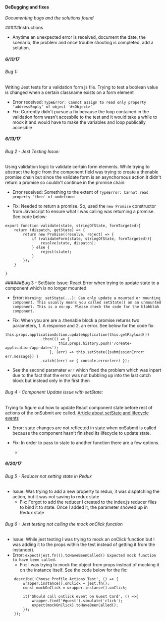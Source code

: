 #### DeBugging and fixes
_Documenting bugs and the solutions found_

#####Instructions 
* Anytime an unexpected error is received, document the date, the scenario, the problem and once trouble shooting is completed, add a solution.



##### 6/11/17

###### Bug 1: 
Writing Jest tests for a validation form js file. Trying to test a boolean value is changed when a certain classname exists on a form element
* Error received: `TypeError: Cannot assign to read only property 'addressEmpty' of object '#<Object>'`
* Fix: Currently didn't pursue a fix because the loop contained in the validation form wasn't accesbile to the test and it would take a while to mock it and would have to make the variables and loop publically accesible 



##### 6/13/17
###### Bug 2 - Jest Testing Issue:
Using validation logic to validate certain form elements. While trying to abstract the logic from the component field was trying to create a thenable promise chain but since the validate form is an asynchornous action it didn't return a promise so couldn't continue in the promise chain
* Error received: Something to the extent of `TypeError: Cannot read property 'then' of undefined`
 
 * Fix: Needed to return a promise. So, used the `new Promise` constructor from Javascript to ensure what I was calling was returning a promise. See code below: 
 ````
 export function validate(state, stringOfState, formTargeted){
     return (dispatch, getState) => {
         return new Promise((resolve, reject) => {
             if (validateForm(state, stringOfState, formTargeted)){
                 resolve(state, dispatch);
             } else {
                 reject(state);
             }
         });
     }
 
 }
````
 
 ######Bug 3 - SetState Issue: 
 React Error when trying to update state to a component which is no longer mounted. 
 * Error: `Warning: setState(...): Can only update a mounted or mounting component. This usually means you called setState() on an unmounted component. This is a no-op. Please check the code for the blahblah component.`
 
 * Fix: When you are are a .thenable block a promise returns two parameters, 1. A response and 2. an error. See below for the code fix: 
 ````
 this.props.applicationAction.updateApplication(this.getPayload())
                 .then(() => {
                         this.props.history.push('/create-application/app-dates');
                     }, (err) => this.setState({submissionError: err.message}) )
                 .catch((err) => { console.error(err) });
````
 * See the second paramater `err` which fixed the problem which was inpart due to the fact that the error was not bubbling up into the last catch block but instead only in the first then
 
 ###### Bug 4 - Component Update issue with setState: 
 Trying to figure out how to update React component state before rest of actions of the onSubmit are called. 
 [Article about setState and lifecycle events](http://reactkungfu.com/2016/03/dive-into-react-codebase-handling-state-changes/)
 * Error: state changes are not reflected in state when onSubmit is called because the component hasn't finished its lifecycle to update state. 
 * Fix: In order to pass to state to another function there are a few options. 
 
    * 
 
 
 
 ##### 6/20/17
 
 ###### Bug 5 - Reducer not setting state in Redux
 * Issue: Was trying to add a new property to redux, it was dispatching the action,  but it was not saving to redux state
    *  Fix: Forgot to add the reducer I created to the index.js reducer files to bind it to state. Once I added it, the parameter showed up in Redux state
 
 
 ###### Bug 6 - Jest testing not calling the mock onClick function 
 * Issue: While jest testing I was trying to mock an onClick function but I was adding it to the props within the test instead of getting it from the instance(). 
 * Error: `expect(jest.fn()).toHaveBeenCalled()
          Expected mock function to have been called.`
    * Fix: I was trying to mock the object from props instead of mocking it on the instance itself. See the code below for the fix:          
 
````
 	describe('Choose Profile Actions Test', () => {
 		wrapper.instance().onClick = jest.fn();
 		const mockOnClick = wrapper.instance().onClick;
 
 		it('Should call onClick event on Guest Card', () =>{
 			wrapper.find('#guest').simulate('click');
 			expect(mockOnClick).toHaveBeenCalled();
 		});
 	});
````